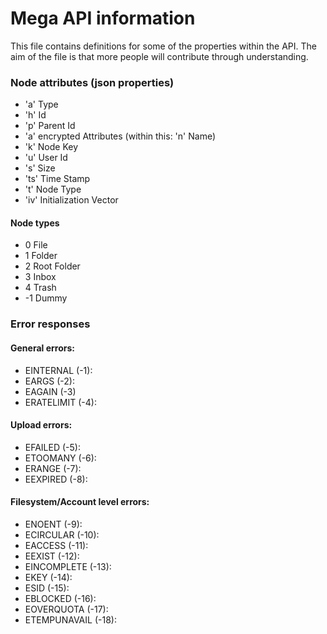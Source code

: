 Mega API information
=====================

This file contains definitions for some of the properties within the API. The aim of the file is that more people will contribute through understanding.


### Node attributes (json properties)

*   'a' Type
*   'h' Id
*   'p' Parent Id
*   'a' encrypted Attributes (within this: 'n' Name)
*   'k' Node Key
*   'u' User Id
*   's' Size
*   'ts' Time Stamp
*   't' Node Type
*   'iv' Initialization Vector

#### Node types

*   0 File
*   1 Folder
*   2 Root Folder
*   3 Inbox
*   4 Trash
*   -1 Dummy


### Error responses

#### General errors:
*   EINTERNAL (-1):
*   EARGS (-2):
*   EAGAIN (-3)
*   ERATELIMIT (-4):

#### Upload errors:
*   EFAILED (-5):
*   ETOOMANY (-6):
*   ERANGE (-7):
*   EEXPIRED (-8):

#### Filesystem/Account level errors:
*   ENOENT (-9):
*   ECIRCULAR (-10):
*   EACCESS (-11):
*   EEXIST (-12):
*   EINCOMPLETE (-13):
*   EKEY (-14):
*   ESID (-15):
*   EBLOCKED (-16):
*   EOVERQUOTA (-17):
*   ETEMPUNAVAIL (-18):

